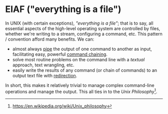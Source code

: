 # EIAF ("everything is a file")

In UNIX (with certain exceptions), *"everything is a file"*; that is to say, all essential aspects of the high-level operating system are controlled by files, whether we're writing to a stream, configuring a command, etc. This pattern / convention afford many benefits. We can:

- almost always [pipe](pipes.md) the output of one command to another as input, facilitating easy, powerful [command chaining](command-chaining.md).
- solve most routine problems on the command line with a *textual* approach, text wrangling, etc.
- easily write the results of any command (or chain of commands) to an output text file with [redirection](redirection.md).

In short, this makes it relatively trivial to manage complex command-line operations and manage the output. This all ties in to the *Unix Philosophy*[^1].

[^1]: https://en.wikipedia.org/wiki/Unix_philosophy